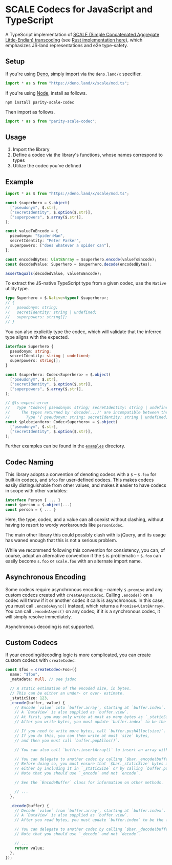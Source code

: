 # SCALE Codecs for JavaScript and TypeScript

A TypeScript implementation of [SCALE (Simple Concatenated Aggregate Little-Endian) transcoding](https://docs.substrate.io/reference/scale-codec/) (see [Rust implementation here](https://github.com/paritytech/parity-scale-codec)), which emphasizes JS-land representations and e2e type-safety.

## Setup

If you're using [Deno](https://deno.land/), simply import via the `deno.land/x` specifier.

```ts
import * as $ from "https://deno.land/x/scale/mod.ts";
```

If you're using [Node](https://nodejs.org/), install as follows.

```
npm install parity-scale-codec
```

Then import as follows.

```ts
import * as $ from "parity-scale-codec";
```

## Usage

1. Import the library
2. Define a codec via the library's functions, whose names correspond to types
3. Utilize the codec you've defined

## Example

```ts
import * as $ from "https://deno.land/x/scale/mod.ts";

const $superhero = $.object(
  ["pseudonym", $.str],
  ["secretIdentity", $.option($.str)],
  ["superpowers", $.array($.str)],
);

const valueToEncode = {
  pseudonym: "Spider-Man",
  secretIdentity: "Peter Parker",
  superpowers: ["does whatever a spider can"],
};

const encodedBytes: Uint8Array = $superhero.encode(valueToEncode);
const decodedValue: Superhero = $superhero.decode(encodedBytes);

assertEquals(decodedValue, valueToEncode);
```

To extract the JS-native TypeScript type from a given codec, use the `Native` utility type.

```ts
type Superhero = $.Native<typeof $superhero>;
// {
//   pseudonym: string;
//   secretIdentity: string | undefined;
//   superpowers: string[];
// }
```

You can also explicitly type the codec, which will validate that the inferred type aligns with the expected.

```ts
interface Superhero {
  pseudonym: string;
  secretIdentity: string | undefined;
  superpowers: string[];
}

const $superhero: Codec<Superhero> = $.object(
  ["pseudonym", $.str],
  ["secretIdentity", $.option($.str)],
  ["superpowers", $.array($.str)],
);

// @ts-expect-error
//   Type 'Codec<{ pseudonym: string; secretIdentity: string | undefined; }>' is not assignable to type 'Codec<Superhero>'.
//     The types returned by 'decode(...)' are incompatible between these types.
//       Type '{ pseudonym: string; secretIdentity: string | undefined; }' is not assignable to type 'Superhero'.
const $plebeianHero: Codec<Superhero> = $.object(
  ["pseudonym", $.str],
  ["secretIdentity", $.option($.str)],
);
```

Further examples can be found in the [`examples`](https://github.com/paritytech/scale-ts/tree/main/examples) directory.

## Codec Naming

This library adopts a convention of denoting codecs with a `$` – `$.foo` for built-in codecs, and `$foo` for user-defined codecs. This makes codecs easily distinguishable from other values, and makes it easier to have codecs in scope with other variables:

```ts
interface Person { ... }
const $person = $.object(...)
const person = { ... }
```

Here, the type, codec, and a value can all coexist without clashing, without having to resort to wordy workarounds like `personCodec`.

The main other library this could possibly clash with is jQuery, and its usage has waned enough that this is not a serious problem.

While we recommend following this convention for consistency, you can, of course, adopt an alternative convention if the `$` is problematic – `$.foo` can easily become `s.foo` or `scale.foo` with an alternate import name.

## Asynchronous Encoding

Some codecs require asynchronous encoding – namely `$.promise` and any custom codecs created with `createAsyncCodec`. Calling `.encode()` on a codec will throw if it or another codec it calls is asynchronous. In this case, you must call `.encodeAsync()` instead, which returns a `Promise<Uint8Array>`. You can call `.encodeAsync()` on any codec; if it is a synchronous codec, it will simply resolve immediately.

Asynchronous decoding is not supported.

## Custom Codecs

If your encoding/decoding logic is more complicated, you can create custom codecs with `createCodec`:

```ts
const $foo = createCodec<Foo>({
  name: "$foo",
  _metadata: null, // see jsdoc

  // A static estimation of the encoded size, in bytes.
  // This can be either an under- or over- estimate.
  _staticSize: 123,
  _encode(buffer, value) {
    // Encode `value` into `buffer.array`, starting at `buffer.index`.
    // A `DataView` is also supplied as `buffer.view`.
    // At first, you may only write at most as many bytes as `_staticSize`.
    // After you write bytes, you must update `buffer.index` to be the first unwritten byte.

    // If you need to write more bytes, call `buffer.pushAlloc(size)`.
    // If you do this, you can then write at most `size` bytes,
    // and then you must call `buffer.popAlloc()`.

    // You can also call `buffer.insertArray()` to insert an array without consuming any bytes.

    // You can delegate to another codec by calling `$bar._encode(buffer, bar)`.
    // Before doing so, you must ensure that `$bar._staticSize` bytes are free,
    // either by including it in `_staticSize` or by calling `buffer.pushAlloc()`.
    // Note that you should use `_encode` and not `encode`.

    // See the `EncodeBuffer` class for information on other methods.

    // ...
  },

  _decode(buffer) {
    // Decode `value` from `buffer.array`, starting at `buffer.index`.
    // A `DataView` is also supplied as `buffer.view`.
    // After you read bytes, you must update `buffer.index` to be the first unread byte.

    // You can delegate to another codec by calling `$bar._decode(buffer)`.
    // Note that you should use `_decode` and not `decode`.

    // ...
    return value;
  },
});
```
